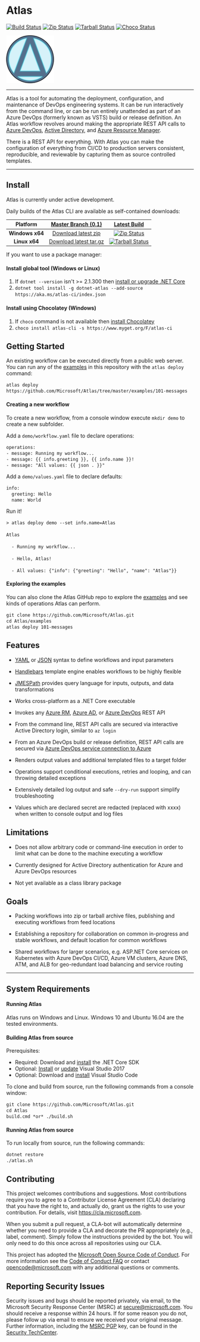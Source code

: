 

# Atlas

[![Build Status]][Build Latest] 
[![Zip Status]][Zip Latest]
[![Tarball Status]][Tarball Latest]
[![Choco Status]][Choco Latest]

![Atlas Logo]

----

Atlas is a tool for automating the deployment, configuration, and maintenance of DevOps engineering systems. 
It can be run interactively from the command line, or can be run entirely unattended as part of an Azure DevOps (formerly known as VSTS) build or release definition.
An Atlas workflow revolves around making the appropriate REST API calls to [Azure DevOps][Azure DevOps REST API], [Active Directory][Azure AD REST API], and [Azure Resource Manager][Azure RM REST API]. 

There is a REST API for everything. 
With Atlas you can make the configuration of everything from CI/CD to production servers consistent, reproducible, and reviewable by capturing them as source controlled templates.

----

## Install

Atlas is currently under active development.

Daily builds of the Atlas CLI are available as self-contained downloads:

| Platform | [Master Branch (0.1)][Master Branch] | [Latest Build][Latest Json] |
|:------:|:------:|:------:|
| **Windows x64** | [Download latest zip][Zip Latest] | [![Zip Status]][Zip Latest] |
| **Linux x64** | [Download latest tar.gz][Tarball Latest] | [![Tarball Status]][Tarball Latest] |

If you want to use a package manager:

#### Install global tool (Windows or Linux)

1. If `dotnet --version` isn't >= 2.1.300 then [install or upgrade .NET Core](https://www.microsoft.com/net/download/dotnet-core/2.1)
1. `dotnet tool install -g dotnet-atlas --add-source https://aka.ms/atlas-ci/index.json`

#### Install using Chocolatey (Windows)
1. If `choco` command is not available then [install Chocolatey](https://chocolatey.org/install#installing-chocolatey)
1. `choco install atlas-cli -s https://www.myget.org/F/atlas-ci` 

## Getting Started

An existing workflow can be executed directly from a public web server. You 
can run any of the [examples][Atlas Examples] in this repository with the `atlas deploy` command:

```
atlas deploy https://github.com/Microsoft/Atlas/tree/master/examples/101-messages
```

#### Creating a new workflow

To create a new workflow, from a console window execute `mkdir demo` to create a new subfolder.

Add a `demo/workflow.yaml` file to declare operations:

```
operations:
- message: Running my workflow...
- message: {{ info.greeting }}, {{ info.name }}!
- message: "All values: {{ json . }}"
```

Add a `demo/values.yaml` file to declare defaults:

```
info:
  greeting: Hello
  name: World
```

Run it!

```
> atlas deploy demo --set info.name=Atlas

Atlas

  - Running my workflow...

  - Hello, Atlas!

  - All values: {"info": {"greeting": "Hello", "name": "Atlas"}}
```

#### Exploring the examples

You can also clone the Atlas GitHub repo to explore the [examples][Atlas Examples] and see
kinds of operations Atlas can perform.

```
git clone https://github.com/Microsoft/Atlas.git
cd Atlas/examples
atlas deploy 101-messages
```

## Features

* [YAML] or [JSON] syntax to define workflows and input parameters

* [Handlebars] template engine enables workflows to be highly flexible

* [JMESPath] provides query language for inputs, outputs, and data transformations

* Works cross-platform as a .NET Core executable

* Invokes any [Azure RM][Azure RM REST API], [Azure AD][Azure AD REST API], or [Azure DevOps][Azure DevOps REST API] REST API 

* From the command line, REST API calls are secured via interactive Active Directory login, similar to `az login`

* From an Azure DevOps build or release definition, REST API calls are secured via [Azure DevOps service connection to Azure](https://docs.microsoft.com/en-us/vsts/pipelines/library/service-endpoints?view=vsts)

* Renders output values and additional templated files to a target folder

* Operations support conditional executions, retries and looping, and can throwing detailed exceptions

* Extensively detailed log output and safe `--dry-run` support simplify troubleshooting

* Values which are declared secret are redacted (replaced with xxxx) when written to console output and log files

## Limitations

* Does not allow arbitrary code or command-line execution in order to limit what can be done to the machine executing a workflow

* Currently designed for Active Directory authentication for Azure and Azure DevOps resources

* Not yet available as a class library package

## Goals

* Packing workflows into zip or tarball archive files, publishing and executing workflows from feed locations

* Establishing a repository for collaboration on common in-progress and stable workflows, and default location for common workflows

* Shared workflows for larger scenarios, e.g. ASP.NET Core services on Kubernetes with Azure DevOps CI/CD, Azure VM clusters, Azure DNS, ATM, and ALB for geo-redundant load balancing and service routing

----

## System Requirements

#### Running Atlas

Atlas runs on Windows and Linux. Windows 10 and Ubuntu 16.04 are the tested environments.

#### Building Atlas from source

Prerequisites:
* Required: Download and [install](https://www.microsoft.com/net/download/dotnet-core/2.1) the .NET Core SDK
* Optional: [Install](https://docs.microsoft.com/en-us/visualstudio/install/install-visual-studio?view=vs-2017) or [update](https://docs.microsoft.com/en-us/visualstudio/install/install-visual-studio?view=vs-2017) Visual Studio 2017
* Optional: Download and [install](https://code.visualstudio.com/Download) Visual Studio Code

To clone and build from source, run the following commands from a console window:

```
git clone https://github.com/Microsoft/Atlas.git
cd Atlas
build.cmd *or* ./build.sh
```

#### Running Atlas from source

To run locally from source, run the following commands:

```
dotnet restore
./atlas.sh
```

## Contributing

This project welcomes contributions and suggestions. Most contributions require you to
agree to a Contributor License Agreement (CLA) declaring that you have the right to,
and actually do, grant us the rights to use your contribution. For details, visit
https://cla.microsoft.com.

When you submit a pull request, a CLA-bot will automatically determine whether you need
to provide a CLA and decorate the PR appropriately (e.g., label, comment). Simply follow the
instructions provided by the bot. You will only need to do this once across all repositories using our CLA.

This project has adopted the [Microsoft Open Source Code of Conduct](https://opensource.microsoft.com/codeofconduct/).
For more information see the [Code of Conduct FAQ](https://opensource.microsoft.com/codeofconduct/faq/) or
contact [opencode@microsoft.com](mailto:opencode@microsoft.com) with any additional questions or comments.

## Reporting Security Issues

Security issues and bugs should be reported privately, via email, to the Microsoft Security
Response Center (MSRC) at [secure@microsoft.com](mailto:secure@microsoft.com). You should
receive a response within 24 hours. If for some reason you do not, please follow up via
email to ensure we received your original message. Further information, including the
[MSRC PGP](https://technet.microsoft.com/en-us/security/dn606155) key, can be found in
the [Security TechCenter](https://technet.microsoft.com/en-us/security/default).

[Atlas Logo]: https://github.com/Microsoft/Atlas/raw/master/docs/icon-128.png
[Atlas Examples]: https://github.com/Microsoft/Atlas/tree/master/examples
[Handlebars]: http://handlebarsjs.com/
[YAML]: http://yaml.org/
[JSON]: http://json.org/
[JMESPath]: http://jmespath.org/
[Azure RM REST API]: https://docs.microsoft.com/en-us/rest/api/azure/
[Azure AD REST API]: https://docs.microsoft.com/en-us/rest/api/graphrbac/
[Azure DevOps REST API]: https://docs.microsoft.com/en-us/rest/api/vsts/?view=vsts-rest-5.0
[Build Status]: https://msasg.visualstudio.com/Falcon/_apis/build/status/Atlas-CI?branch=master
[Build Latest]: https://msasg.visualstudio.com/Falcon/_build/latest?definitionId=6598&branch=master
[Choco Status]: https://img.shields.io/myget/atlas-ci/vpre/atlas-cli.svg?label=choco
[Choco Latest]: #chocolatey
[Zip Status]: https://img.shields.io/badge/dynamic/json.svg?label=win-x64&url=https%3A%2F%2Fsa2fitssy3mz7ig.blob.core.windows.net%2Fdownloads%2Flatest.json&query=%24[%27win10-x64%27].version
[Zip Latest]: https://sa2fitssy3mz7ig.blob.core.windows.net/downloads/atlas-latest-win10-x64.zip
[Tarball Status]: https://img.shields.io/badge/dynamic/json.svg?label=linux-x64&url=https%3A%2F%2Fsa2fitssy3mz7ig.blob.core.windows.net%2Fdownloads%2Flatest.json&query=%24[%27linux-x64%27].version
[Tarball Latest]: https://sa2fitssy3mz7ig.blob.core.windows.net/downloads/atlas-latest-linux-x64.tar.gz
[Master Branch]: https://github.com/microsoft/atlas/tree/master
[Latest Json]: https://sa2fitssy3mz7ig.blob.core.windows.net/downloads/latest.json
